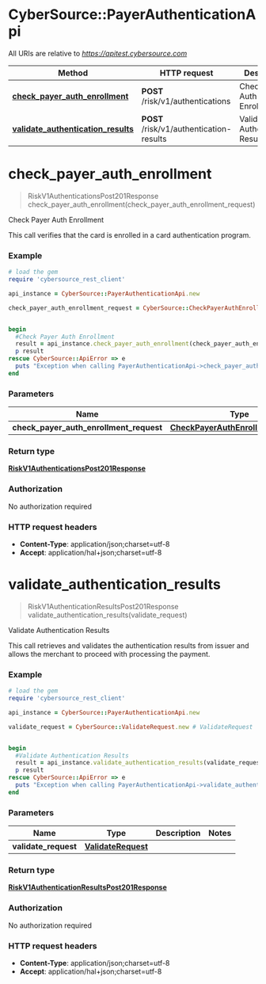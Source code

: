 # CyberSource::PayerAuthenticationApi

All URIs are relative to *https://apitest.cybersource.com*

Method | HTTP request | Description
------------- | ------------- | -------------
[**check_payer_auth_enrollment**](PayerAuthenticationApi.md#check_payer_auth_enrollment) | **POST** /risk/v1/authentications | Check Payer Auth Enrollment
[**validate_authentication_results**](PayerAuthenticationApi.md#validate_authentication_results) | **POST** /risk/v1/authentication-results | Validate Authentication Results


# **check_payer_auth_enrollment**
> RiskV1AuthenticationsPost201Response check_payer_auth_enrollment(check_payer_auth_enrollment_request)

Check Payer Auth Enrollment

This call verifies that the card is enrolled in a card authentication program.

### Example
```ruby
# load the gem
require 'cybersource_rest_client'

api_instance = CyberSource::PayerAuthenticationApi.new

check_payer_auth_enrollment_request = CyberSource::CheckPayerAuthEnrollmentRequest.new # CheckPayerAuthEnrollmentRequest | 


begin
  #Check Payer Auth Enrollment
  result = api_instance.check_payer_auth_enrollment(check_payer_auth_enrollment_request)
  p result
rescue CyberSource::ApiError => e
  puts "Exception when calling PayerAuthenticationApi->check_payer_auth_enrollment: #{e}"
end
```

### Parameters

Name | Type | Description  | Notes
------------- | ------------- | ------------- | -------------
 **check_payer_auth_enrollment_request** | [**CheckPayerAuthEnrollmentRequest**](CheckPayerAuthEnrollmentRequest.md)|  | 

### Return type

[**RiskV1AuthenticationsPost201Response**](RiskV1AuthenticationsPost201Response.md)

### Authorization

No authorization required

### HTTP request headers

 - **Content-Type**: application/json;charset=utf-8
 - **Accept**: application/hal+json;charset=utf-8



# **validate_authentication_results**
> RiskV1AuthenticationResultsPost201Response validate_authentication_results(validate_request)

Validate Authentication Results

This call retrieves and validates the authentication results from issuer and allows the merchant to proceed with processing the payment. 

### Example
```ruby
# load the gem
require 'cybersource_rest_client'

api_instance = CyberSource::PayerAuthenticationApi.new

validate_request = CyberSource::ValidateRequest.new # ValidateRequest | 


begin
  #Validate Authentication Results
  result = api_instance.validate_authentication_results(validate_request)
  p result
rescue CyberSource::ApiError => e
  puts "Exception when calling PayerAuthenticationApi->validate_authentication_results: #{e}"
end
```

### Parameters

Name | Type | Description  | Notes
------------- | ------------- | ------------- | -------------
 **validate_request** | [**ValidateRequest**](ValidateRequest.md)|  | 

### Return type

[**RiskV1AuthenticationResultsPost201Response**](RiskV1AuthenticationResultsPost201Response.md)

### Authorization

No authorization required

### HTTP request headers

 - **Content-Type**: application/json;charset=utf-8
 - **Accept**: application/hal+json;charset=utf-8



